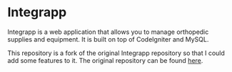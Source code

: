 # Integrapp

Integrapp is a web application that allows you to manage orthopedic supplies and equipment. It is built on top of CodeIgniter and MySQL.

This repository is a fork of the original Integrapp repository so that I could add some features to it. The original repository can be found [here](https://github.com/gustavo-m-franco/dev_integrapp).